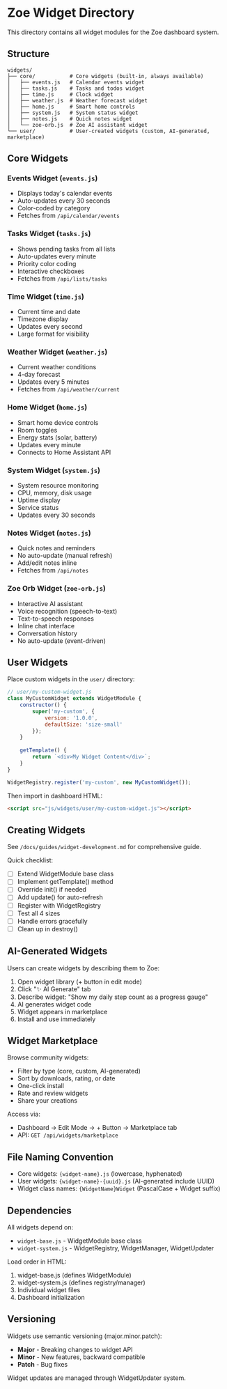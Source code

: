 # Zoe Widget Directory

This directory contains all widget modules for the Zoe dashboard system.

## Structure

```
widgets/
├── core/           # Core widgets (built-in, always available)
│   ├── events.js   # Calendar events widget
│   ├── tasks.js    # Tasks and todos widget
│   ├── time.js     # Clock widget
│   ├── weather.js  # Weather forecast widget
│   ├── home.js     # Smart home controls
│   ├── system.js   # System status widget
│   ├── notes.js    # Quick notes widget
│   └── zoe-orb.js  # Zoe AI assistant widget
└── user/           # User-created widgets (custom, AI-generated, marketplace)
```

## Core Widgets

### Events Widget (`events.js`)
- Displays today's calendar events
- Auto-updates every 30 seconds
- Color-coded by category
- Fetches from `/api/calendar/events`

### Tasks Widget (`tasks.js`)
- Shows pending tasks from all lists
- Auto-updates every minute
- Priority color coding
- Interactive checkboxes
- Fetches from `/api/lists/tasks`

### Time Widget (`time.js`)
- Current time and date
- Timezone display
- Updates every second
- Large format for visibility

### Weather Widget (`weather.js`)
- Current weather conditions
- 4-day forecast
- Updates every 5 minutes
- Fetches from `/api/weather/current`

### Home Widget (`home.js`)
- Smart home device controls
- Room toggles
- Energy stats (solar, battery)
- Updates every minute
- Connects to Home Assistant API

### System Widget (`system.js`)
- System resource monitoring
- CPU, memory, disk usage
- Uptime display
- Service status
- Updates every 30 seconds

### Notes Widget (`notes.js`)
- Quick notes and reminders
- No auto-update (manual refresh)
- Add/edit notes inline
- Fetches from `/api/notes`

### Zoe Orb Widget (`zoe-orb.js`)
- Interactive AI assistant
- Voice recognition (speech-to-text)
- Text-to-speech responses
- Inline chat interface
- Conversation history
- No auto-update (event-driven)

## User Widgets

Place custom widgets in the `user/` directory:

```javascript
// user/my-custom-widget.js
class MyCustomWidget extends WidgetModule {
    constructor() {
        super('my-custom', {
            version: '1.0.0',
            defaultSize: 'size-small'
        });
    }
    
    getTemplate() {
        return `<div>My Widget Content</div>`;
    }
}

WidgetRegistry.register('my-custom', new MyCustomWidget());
```

Then import in dashboard HTML:
```html
<script src="js/widgets/user/my-custom-widget.js"></script>
```

## Creating Widgets

See `/docs/guides/widget-development.md` for comprehensive guide.

Quick checklist:
- [ ] Extend WidgetModule base class
- [ ] Implement getTemplate() method
- [ ] Override init() if needed
- [ ] Add update() for auto-refresh
- [ ] Register with WidgetRegistry
- [ ] Test all 4 sizes
- [ ] Handle errors gracefully
- [ ] Clean up in destroy()

## AI-Generated Widgets

Users can create widgets by describing them to Zoe:

1. Open widget library (+ button in edit mode)
2. Click "✨ AI Generate" tab
3. Describe widget: "Show my daily step count as a progress gauge"
4. AI generates widget code
5. Widget appears in marketplace
6. Install and use immediately

## Widget Marketplace

Browse community widgets:
- Filter by type (core, custom, AI-generated)
- Sort by downloads, rating, or date
- One-click install
- Rate and review widgets
- Share your creations

Access via:
- Dashboard → Edit Mode → + Button → Marketplace tab
- API: `GET /api/widgets/marketplace`

## File Naming Convention

- Core widgets: `{widget-name}.js` (lowercase, hyphenated)
- User widgets: `{widget-name}-{uuid}.js` (AI-generated include UUID)
- Widget class names: `{WidgetName}Widget` (PascalCase + Widget suffix)

## Dependencies

All widgets depend on:
- `widget-base.js` - WidgetModule base class
- `widget-system.js` - WidgetRegistry, WidgetManager, WidgetUpdater

Load order in HTML:
1. widget-base.js (defines WidgetModule)
2. widget-system.js (defines registry/manager)
3. Individual widget files
4. Dashboard initialization

## Versioning

Widgets use semantic versioning (major.minor.patch):
- **Major** - Breaking changes to widget API
- **Minor** - New features, backward compatible
- **Patch** - Bug fixes

Widget updates are managed through WidgetUpdater system.




